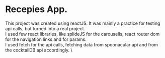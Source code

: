 # Recepies App.
This project was created using reactJS. It was mainly a practice for testing api calls, but turned into a real project. \
I used few react libraries, like splideJS for the carousells, react router dom for the navigation links and for params. \
I used fetch for the api calls, fetching data from spoonacular api and from the cocktailDB api accordingly. \

